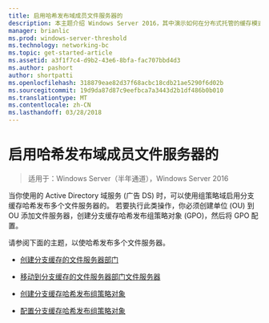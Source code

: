 ```yaml
---
title: 启用哈希发布域成员文件服务器的
description: 本主题介绍 Windows Server 2016，其中演示如何在分布式托管的缓存模式优化分支机构中 WAN 带宽使用量部署分支缓存分支缓存部署指南中
manager: brianlic
ms.prod: windows-server-threshold
ms.technology: networking-bc
ms.topic: get-started-article
ms.assetid: a3f1f7c4-d9b2-43e6-8bfa-fac707bbd4d3
ms.author: pashort
author: shortpatti
ms.openlocfilehash: 318879eae82d37f68acbc18cdb21ae5290f6d02b
ms.sourcegitcommit: 19d9da87d87c9eefbca7a3443d2b1df486b0b010
ms.translationtype: MT
ms.contentlocale: zh-CN
ms.lasthandoff: 03/28/2018
---
```

# <a name="enable-hash-publication-for-domain-member-file-servers"></a>启用哈希发布域成员文件服务器的

>适用于：Windows Server（半年通道），Windows Server 2016

当你使用的 Active Directory 域服务 (广告 DS) 时，可以使用组策略域启用分支缓存哈希发布多个文件服务器的。 若要执行此类操作，你必须创建单位 (OU) 到 OU 添加文件服务器，创建分支缓存哈希发布组策略对象 (GPO)，然后将 GPO 配置。  
  
请参阅下面的主题，以使哈希发布多个文件服务器。  
  
-   [创建分支缓存的文件服务器部门](../../branchcache/deploy/Create-the-BranchCache-File-Servers-Organizational-Unit.md)  
  
-   [移动到分支缓存的文件服务器部门文件服务器](../../branchcache/deploy/Move-File-Servers-to-the-BranchCache-File-Servers-Organizational-Unit.md)  
  
-   [创建分支缓存哈希发布组策略对象](../../branchcache/deploy/Create-the-BranchCache-Hash-Publication-Group-Policy-Object.md)  
  
-   [配置分支缓存哈希发布组策略对象](../../branchcache/deploy/Configure-the-BranchCache-Hash-Publication-Group-Policy-Object.md)  
  



